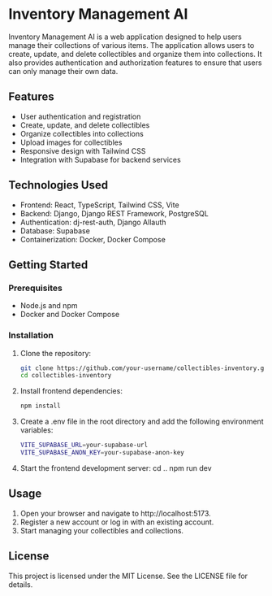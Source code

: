 # Inventory Management AI

Inventory Management AI is a web application designed to help users manage their collections of various items. The application allows users to create, update, and delete collectibles and organize them into collections. It also provides authentication and authorization features to ensure that users can only manage their own data.

## Features

- User authentication and registration
- Create, update, and delete collectibles
- Organize collectibles into collections
- Upload images for collectibles
- Responsive design with Tailwind CSS
- Integration with Supabase for backend services

## Technologies Used

- Frontend: React, TypeScript, Tailwind CSS, Vite
- Backend: Django, Django REST Framework, PostgreSQL
- Authentication: dj-rest-auth, Django Allauth
- Database: Supabase
- Containerization: Docker, Docker Compose

## Getting Started

### Prerequisites

- Node.js and npm
- Docker and Docker Compose

### Installation

1. Clone the repository:

   ```sh
   git clone https://github.com/your-username/collectibles-inventory.git
   cd collectibles-inventory

2. Install frontend dependencies:

    ```sh
    npm install

3. Create a .env file in the root directory and add the following environment variables:
    
    ```sh
    VITE_SUPABASE_URL=your-supabase-url
    VITE_SUPABASE_ANON_KEY=your-supabase-anon-key

4. Start the frontend development server:
    cd ..
    npm run dev

## Usage

1. Open your browser and navigate to http://localhost:5173.
2. Register a new account or log in with an existing account.
3. Start managing your collectibles and collections.

## License
This project is licensed under the MIT License. See the LICENSE file for details.
